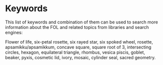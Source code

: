 # Keywords

This list of keywords and combination of them can be used to search more information about the FOL and related topics from libraries and search engines:

Flower of life, six-petal rosette, six rayed star, six spoked wheel, rosette, apsamikku/apsamikkum, concave square, square root of 3, intersecting circles, hexagon, equilateral triangle, rhombus, vesica piscis, goblet, beaker, pyxis, cosmetic lid, ivory, mosaic, cylinder seal, sacred geometry.
